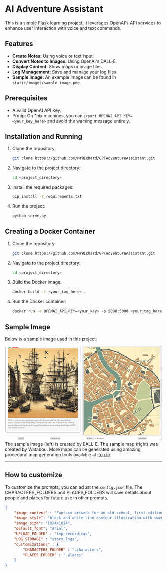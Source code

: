 # AI Adventure Assistant

This is a simple Flask learning project. It leverages OpenAI's API services to enhance user interaction with voice and text commands.

## Features

- **Create Notes**: Using voice or text input.
- **Convert Notes to Images**: Using OpenAI's DALL-E.
- **Display Content**: Show maps or image files.
- **Log Management**: Save and manage your log files.
- **Sample Image**: An example image can be found in `static/images/sample_image.png`.

## Prerequisites

- A valid OpenAI API Key.
- Protip: On *nix machines, you can `export OPENAI_API_KEY=<your_key_here>` and avoid the warning message entirely.

## Installation and Running

1. Clone the repository:
    ```bash
    git clone https://github.com/MrRichard/GPTAdventureAssistant.git
    ```
2. Navigate to the project directory:
    ```bash
    cd <project_directory>
    ```
3. Install the required packages:
    ```bash
    pip install -r requirements.txt
    ```
4. Run the project:
    ```bash
    python serve.py
    ```

## Creating a Docker Container

1. Clone the repository:
    ```bash
    git clone https://github.com/MrRichard/GPTAdventureAssistant.git
    ```
2. Navigate to the project directory:
    ```bash
    cd <project_directory>
    ```
3. Build the Docker image:
    ```bash
    docker build -t <your_tag_here> .
    ```
4. Run the Docker container:
    ```bash
    docker run -e OPENAI_API_KEY=<your_key> -p 5000:5000 <your_tag_here>
    ```

## Sample Image

Below is a sample image used in this project:

![Sample Image](static/images/sample_image.png)
The sample image (left) is created by DALL-E.
The sample map (right) was created by Watabou. More maps can be generated using amazing procedural map generation tools available at [itch.io](https://watabou.itch.io/).


---

## How to customize
To customize the prompts, you can adjust the `config.json` file.
The CHARACTERS_FOLDERS and PLACES_FOLDERS will save details about people and places for future use in other prompts.
```json
{
    "image_context" : "Fantasy artwork for an old-school, first-edition, table-top role playing game",
    "image_style": "black and white line contour illustration with warm paper background. the images should always be good representations with lots of details and nuance. No text.",
    "image_size": "1024x1024",
    "default_font": "Arial",
    "UPLOAD_FOLDER" : "tmp_recordings",
    "LOG_STORAGE" : "story_logs",
    "customizations" : {
        "CHARACTERS_FOLDER" : ".characters",
        "PLACES_FOLDER" : ".places"
    }
}
```